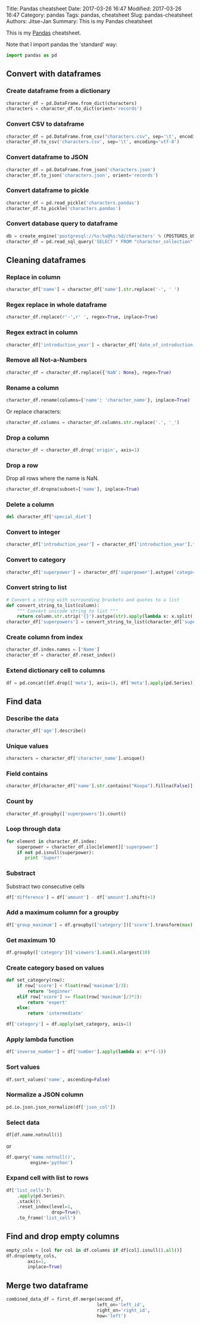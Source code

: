 Title: Pandas cheatsheet
Date: 2017-03-26 16:47
Modified: 2017-03-26 16:47
Category: pandas
Tags: pandas, cheatsheet
Slug: pandas-cheatsheet
Authors: Jitse-Jan
Summary: This is my Pandas cheatsheet

This is my [Pandas](http://pandas.pydata.org) cheatsheet. 

Note that I import pandas the 'standard' way:

``` python
import pandas as pd
```

## Convert with dataframes
### Create dataframe from a dictionary
``` python
character_df = pd.DataFrame.from_dict(characters)
characters = character_df.to_dict(orient='records')
```

### Convert CSV to dataframe
``` python
character_df = pd.DataFrame.from_csv("characters.csv", sep='\t', encoding='utf-8')
character_df.to_csv('characters.csv', sep='\t', encoding='utf-8')
```

### Convert dataframe to JSON
```python
character_df = pd.DataFrame.from_json('characters.json')
character_df.to_json('characters.json', orient='records')
```

### Convert dataframe to pickle
```python
character_df = pd.read_pickle('characters.pandas')
character_df.to_pickle('characters.pandas')
```

### Convert database query to dataframe
``` python
db = create_engine('postgresql://%s:%s@%s:%d/characters' % (POSTGRES_USER, POSTGRES_PASS, POSTGRES_HOST, POSTGRES_PORT))
character_df = pd.read_sql_query('SELECT * FROM "character_collection"', con=db)
```

## Cleaning dataframes
### Replace in column
``` python
character_df['name'] = character_df['name'].str.replace('-', ' ')
```
### Regex replace in whole dataframe
``` python
character_df.replace(r'-',r' ', regex=True, inplace=True)
```
### Regex extract in column
``` python
character_df['introduction_year'] = character_df['date_of_introduction'].str.extract('(\d{4})-..-..', expand=True)
```
### Remove all Not-a-Numbers
``` python
character_df = character_df.replace({'NaN': None}, regex=True)
```
### Rename a column
``` python
character_df.rename(columns={'name': 'character_name'}, inplace=True)
```

Or replace characters:

```python
character_df.columns = character_df.columns.str.replace('.', '_')
```

### Drop a column
``` python
character_df = character_df.drop('origin', axis=1)
```
### Drop a row
Drop all rows where the name is NaN.
``` python
character_df.dropna(subset=['name'], inplace=True)
```

### Delete a column
``` python
del character_df['special_diet']
```
### Convert to integer
``` python
character_df['introduction_year'] = character_df['introduction_year'].fillna(-1).astype('int64')
```
### Convert to category
``` python
character_df['superpower'] = character_df['superpower'].astype('category')
```

### Convert string to list
``` python
# Convert a string with surrounding brackets and quotes to a list
def convert_string_to_list(column):
    """ Convert unicode string to list """
    return column.str.strip('{}').astype(str).apply(lambda x: x.split(',')[0].strip("\"") if len(x) > 0 else "")
character_df['superpowers'] = convert_string_to_list(character_df['superpowers'])
```

### Create column from index
``` python
character_df.index.names = ['Name']
character_df = character_df.reset_index()
```

### Extend dictionary cell to columns
``` python
df = pd.concat([df.drop(['meta'], axis=1), df['meta'].apply(pd.Series)], axis=1)
```

## Find data
### Describe the data
``` python
character_df['age'].describe()
```
### Unique values
``` python
characters = character_df['character_name'].unique()
```

### Field contains
``` python
character_df[character_df['name'].str.contains("Koopa").fillna(False)]
```

### Count by
``` python
character_df.groupby(['superpowers']).count()
```

### Loop through data
``` python
for element in character_df.index:
    superpower = character_df.iloc[element]['superpower']
    if not pd.isnull(superpower):
       print 'Super!'
```

### Substract 
Substract two consecutive cells
``` python
df['difference'] = df['amount'] - df['amount'].shift(+1)
```

### Add a maximum column for a groupby
``` python
df['group_maximum'] = df.groupby(['category'])['score'].transform(max)
```

### Get maximum 10

```python
df.groupby(['category'])['viewers'].sum().nlargest(10)
```

### Create category based on values
``` python
def set_category(row):
    if row['score'] < float(row['maximum']/3):
        return 'beginner'
    elif row['score'] >= float(row['maximum']/3*2):
        return 'expert' 
    else:
        return 'intermediate'

df['category'] = df.apply(set_category, axis=1)
```

### Apply lambda function
``` python
df['inverse_number'] = df['number'].apply(lambda x: x**(-1))
``` 

### Sort values

```python
df.sort_values('name', ascending=False)
```

### Normalize a JSON column

```python
pd.io.json.json_normalize(df['json_col'])
```


### Select data

```python
df[df.name.notnull()]
```
or
```python
df.query('name.notnull()',
         engine='python')
```

### Expand cell with list to rows

```python
df['list_cells']\
    .apply(pd.Series)\
    .stack()\
    .reset_index(level=1,
                 drop=True)\
    .to_frame('list_cell')
```

## Find and drop empty columns

```python
empty_cols = [col for col in df.columns if df[col].isnull().all()]
df.drop(empty_cols,
        axis=1,
        inplace=True)
```

## Merge two dataframe
```python
combined_data_df = first_df.merge(second_df,
                                  left_on='left_id',
                                  right_on='right_id',
                                  how='left')
```

